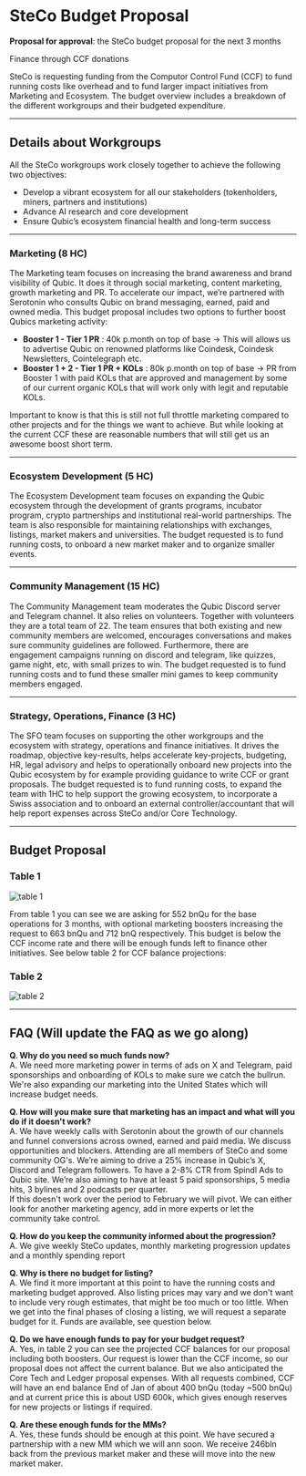 # SteCo Budget Proposal

**Proposal for approval**: the SteCo budget proposal for the next 3 months

Finance through CCF donations

SteCo is requesting funding from the Computor Control Fund (CCF) to fund running costs like overhead and to fund larger impact initiatives from Marketing and Ecosystem. The budget overview includes a breakdown of the different workgroups and their budgeted expenditure.

---

## Details about Workgroups

All the SteCo workgroups work closely together to achieve the following two objectives:

- Develop a vibrant ecosystem for all our stakeholders (tokenholders, miners, partners and institutions)
- Advance AI research and core development
- Ensure Qubic’s ecosystem financial health and long-term success

---

### Marketing (8 HC)

The Marketing team focuses on increasing the brand awareness and brand visibility of Qubic. It does it through social marketing, content marketing, growth marketing and PR. To accelerate our impact, we’re partnered with Serotonin who consults Qubic on brand messaging, earned, paid and owned media. This budget proposal includes two options to further boost Qubics marketing activity:

- **Booster 1 - Tier 1 PR** : 40k p.month on top of base -> This will allows us to advertise Qubic on renowned platforms like Coindesk, Coindesk Newsletters, Cointelegraph etc.
- **Booster 1 + 2 - Tier 1 PR + KOLs** : 80k p.month on top of base -> PR from Booster 1 with paid KOLs that are approved and management by some of our current organic KOLs that will work only with legit and reputable KOLs.

Important to know is that this is still not full throttle marketing compared to other projects and for the things we want to achieve. But while looking at the current CCF these are reasonable numbers that will still get us an awesome boost short term.

---

### Ecosystem Development (5 HC)

The Ecosystem Development team focuses on expanding the Qubic ecosystem through the development of grants programs, incubator program, crypto partnerships and institutional real-world partnerships. The team is also responsible for maintaining relationships with exchanges, listings, market makers and universities. The budget requested is to fund running costs, to onboard a new market maker and to organize smaller events.

---

### Community Management (15 HC)

The Community Management team moderates the Qubic Discord server and Telegram channel. It also relies on volunteers. Together with volunteers they are a total team of 22. The team ensures that both existing and new community members are welcomed, encourages conversations and makes sure community guidelines are followed. Furthermore, there are engagement campaigns running on discord and telegram, like quizzes, game night, etc, with small prizes to win. The budget requested is to fund running costs and to fund these smaller mini games to keep community members engaged.

---

### Strategy, Operations, Finance (3 HC)

The SFO team focuses on supporting the other workgroups and the ecosystem with strategy, operations and finance initiatives. It drives the roadmap, objective key-results, helps accelerate key-projects, budgeting, HR, legal advisory and helps to operationally onboard new projects into the Qubic ecosystem by for example providing guidance to write CCF or grant proposals. The budget requested is to fund running costs, to expand the team with 1HC to help support the growing ecosystem, to incorporate a Swiss association and to onboard an external controller/accountant that will help report expenses across SteCo and/or Core Technology.

---

## Budget Proposal

### Table 1

![table 1](https://github.com/user-attachments/assets/a1cad879-b563-4d1e-a136-456a96f7e5fe)

From table 1 you can see we are asking for 552 bnQu for the base operations for 3 months, with optional marketing boosters increasing the request to 663 bnQu and 712 bnQ respectively. This budget is below the CCF income rate and there will be enough funds left to finance other initiatives. See below table 2 for CCF balance projections:

### Table 2

![table 2](https://github.com/user-attachments/assets/0a17a202-dbc8-4f61-89cd-3fafc44d512e)

---

## FAQ (Will update the FAQ as we go along)

**Q. Why do you need so much funds now?**  
A. We need more marketing power in terms of ads on X and Telegram, paid sponsorships and onboarding of KOLs to make sure we catch the bullrun. We're also expanding our marketing into the United States which will increase budget needs.

**Q. How will you make sure that marketing has an impact and what will you do if it doesn't work?**  
A. We have weekly calls with Serotonin about the growth of our channels and funnel conversions across owned, earned and paid media. We discuss opportunities and blockers. Attending are all members of SteCo and some community OG's. We’re aiming to drive a 25% increase in Qubic’s X, Discord and Telegram followers. To have a 2-8% CTR from Spindl Ads to Qubic site. We’re also aiming to have at least 5 paid sponsorships, 5 media hits, 3 bylines and 2 podcasts per quarter.  
If this doesn't work over the period to February we will pivot. We can either look for another marketing agency, add in more experts or let the community take control.

**Q. How do you keep the community informed about the progression?**  
A. We give weekly SteCo updates, monthly marketing progression updates and a monthly spending report

**Q. Why is there no budget for listing?**  
A. We find it more important at this point to have the running costs and marketing budget approved. Also listing prices may vary and we don't want to include very rough estimates, that might be too much or too little. When we get into the final phases of closing a listing, we will request a separate budget for it. Funds are available, see question below.

**Q. Do we have enough funds to pay for your budget request?**  
A. Yes, in table 2 you can see the projected CCF balances for our proposal including both boosters. Our request is lower than the CCF income, so our proposal does not affect the current balance. But we also anticipated the Core Tech and Ledger proposal expenses. With all requests combined, CCF will have an end balance End of Jan of about 400 bnQu (today ~500 bnQu) and at current price this is about USD 600k, which gives enough reserves for new projects or listings if required.

**Q. Are these enough funds for the MMs?**  
A. Yes, these funds should be enough at this point. We have secured a partnership with a new MM which we will ann soon. We receive 246bln back from the previous market maker and these will move into the new market maker.

